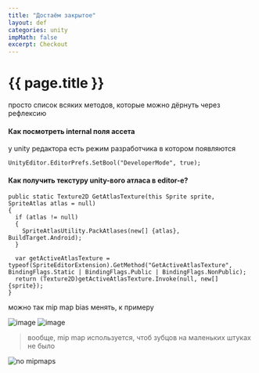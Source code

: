 ```yaml
---
title: "Достаём закрытое"
layout: def
categories: unity
impMath: false
excerpt: Checkout
---
```


# {{ page.title }}

просто список всяких методов, которые можно дёрнуть через рефлексию

#### Как посмотреть internal поля ассета

у unity редактора есть режим разработчика в котором появляются  

```
UnityEditor.EditorPrefs.SetBool("DeveloperMode", true);
```

#### Как получить текстуру unity-вого атласа в editor-е?

```
public static Texture2D GetAtlasTexture(this Sprite sprite, SpriteAtlas atlas = null)
{
  if (atlas != null)
  {
    SpriteAtlasUtility.PackAtlases(new[] {atlas}, BuildTarget.Android);
  }
  
  var getActiveAtlasTexture = typeof(SpriteEditorExtension).GetMethod("GetActiveAtlasTexture", BindingFlags.Static | BindingFlags.Public | BindingFlags.NonPublic);
  return (Texture2D)getActiveAtlasTexture.Invoke(null, new[] {sprite});
}
```

можно так mip map bias менять, к примеру

![image](https://user-images.githubusercontent.com/43134602/162986748-446cd831-2f3c-41d7-8072-1bf22820912a.png)
![image](https://user-images.githubusercontent.com/43134602/162986769-6ea0bfc5-9172-40c6-b589-f646ba52abf2.png)

> вообще, mip map используется, чтоб зубцов на маленьких штуках не было

![no mipmaps](https://forum.unity.com/attachments/quad_nomips-gif.909044/)

